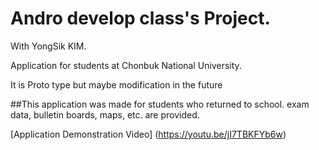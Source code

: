 # Andro develop class's Project.
With YongSik KIM.

Application for students at Chonbuk National University.

It is Proto type but maybe modification in the future

##This application was made for students who returned to school.
exam data, bulletin boards, maps, etc. are provided.

[Application Demonstration Video] (https://youtu.be/jI7TBKFYb6w)